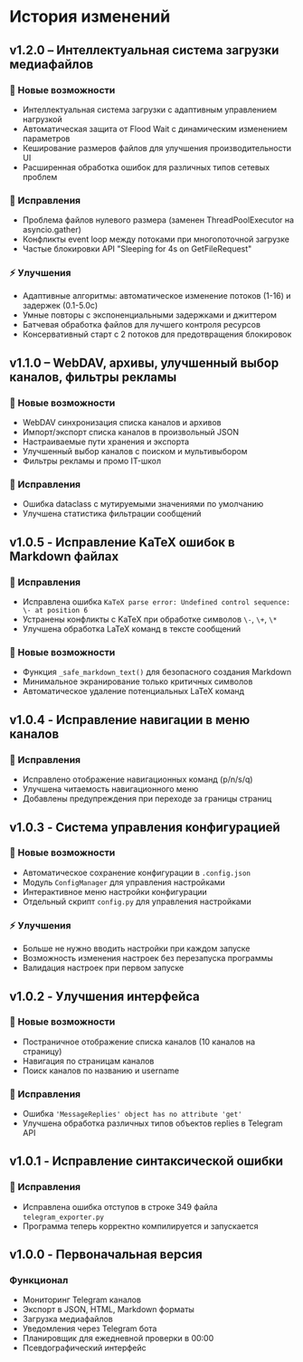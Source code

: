 # История изменений

## v1.2.0 – Интеллектуальная система загрузки медиафайлов

### 🚀 Новые возможности
- Интеллектуальная система загрузки с адаптивным управлением нагрузкой
- Автоматическая защита от Flood Wait с динамическим изменением параметров
- Кеширование размеров файлов для улучшения производительности UI
- Расширенная обработка ошибок для различных типов сетевых проблем

### 🔧 Исправления
- Проблема файлов нулевого размера (заменен ThreadPoolExecutor на asyncio.gather)
- Конфликты event loop между потоками при многопоточной загрузке
- Частые блокировки API "Sleeping for 4s on GetFileRequest"

### ⚡ Улучшения
- Адаптивные алгоритмы: автоматическое изменение потоков (1-16) и задержек (0.1-5.0с)
- Умные повторы с экспоненциальными задержками и джиттером
- Батчевая обработка файлов для лучшего контроля ресурсов
- Консервативный старт с 2 потоков для предотвращения блокировок

## v1.1.0 – WebDAV, архивы, улучшенный выбор каналов, фильтры рекламы

### 🚀 Новые возможности
- WebDAV синхронизация списка каналов и архивов
- Импорт/экспорт списка каналов в произвольный JSON
- Настраиваемые пути хранения и экспорта
- Улучшенный выбор каналов с поиском и мультивыбором
- Фильтры рекламы и промо IT-школ

### 🔧 Исправления
- Ошибка dataclass с мутируемыми значениями по умолчанию
- Улучшена статистика фильтрации сообщений

## v1.0.5 - Исправление KaTeX ошибок в Markdown файлах

### 🔧 Исправления
- Исправлена ошибка `KaTeX parse error: Undefined control sequence: \- at position 6`
- Устранены конфликты с KaTeX при обработке символов `\-`, `\+`, `\*`
- Улучшена обработка LaTeX команд в тексте сообщений

### 🚀 Новые возможности
- Функция `_safe_markdown_text()` для безопасного создания Markdown
- Минимальное экранирование только критичных символов
- Автоматическое удаление потенциальных LaTeX команд

## v1.0.4 - Исправление навигации в меню каналов

### 🔧 Исправления
- Исправлено отображение навигационных команд (p/n/s/q)
- Улучшена читаемость навигационного меню
- Добавлены предупреждения при переходе за границы страниц

## v1.0.3 - Система управления конфигурацией

### 🚀 Новые возможности
- Автоматическое сохранение конфигурации в `.config.json`
- Модуль `ConfigManager` для управления настройками
- Интерактивное меню настройки конфигурации
- Отдельный скрипт `config.py` для управления настройками

### ⚡ Улучшения
- Больше не нужно вводить настройки при каждом запуске
- Возможность изменения настроек без перезапуска программы
- Валидация настроек при первом запуске

## v1.0.2 - Улучшения интерфейса

### 🚀 Новые возможности
- Постраничное отображение списка каналов (10 каналов на страницу)
- Навигация по страницам каналов
- Поиск каналов по названию и username

### 🔧 Исправления
- Ошибка `'MessageReplies' object has no attribute 'get'`
- Улучшена обработка различных типов объектов replies в Telegram API

## v1.0.1 - Исправление синтаксической ошибки

### 🔧 Исправления
- Исправлена ошибка отступов в строке 349 файла `telegram_exporter.py`
- Программа теперь корректно компилируется и запускается

## v1.0.0 - Первоначальная версия

### Функционал
- Мониторинг Telegram каналов
- Экспорт в JSON, HTML, Markdown форматы
- Загрузка медиафайлов
- Уведомления через Telegram бота
- Планировщик для ежедневной проверки в 00:00
- Псевдографический интерфейс
